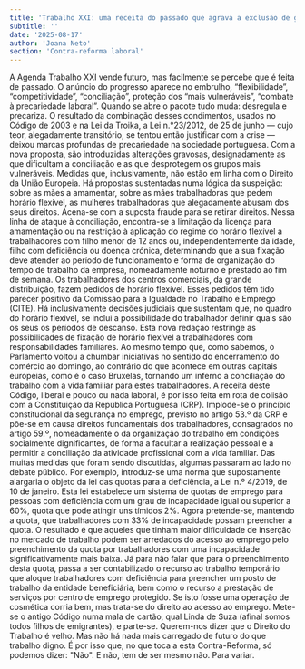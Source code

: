 ```yaml
---
title: 'Trabalho XXI: uma receita do passado que agrava a exclusão de grupos vulneráveis'
subtitle: ''
date: '2025-08-17'
author: 'Joana Neto'
section: 'Contra-reforma laboral'
---
```



A Agenda Trabalho XXI vende futuro, mas facilmente se percebe que é feita de passado. O anúncio do progresso aparece no embrulho, “flexibilidade”, “competitividade”, “conciliação”, proteção dos “mais vulneráveis”, “combate à precariedade laboral”. Quando se abre o pacote tudo muda: desregula e precariza. O resultado da combinação desses condimentos, usados no Código de 2003 e na Lei da Troika, a Lei n.°23/2012, de 25 de junho — cujo teor, alegadamente transitório, se tentou então justificar com a crise — deixou marcas profundas de precariedade na sociedade portuguesa.
Com a nova proposta, são introduzidas alterações gravosas, designadamente as que dificultam a conciliação e as que desprotegem os grupos mais vulneráveis. Medidas que, inclusivamente, não estão em linha com o Direito da União Europeia. Há propostas sustentadas numa lógica da suspeição: sobre as mães a amamentar, sobre as mães trabalhadoras que pedem horário flexível, as mulheres trabalhadoras que alegadamente abusam dos seus direitos. Acena-se com a suposta fraude para se retirar direitos.
Nessa linha de ataque à conciliação, encontra-se a limitação da licença para amamentação ou na restrição à aplicação do regime do horário flexível a trabalhadores com filho menor de 12 anos ou, independentemente da idade, filho com deficiência ou doença crónica, determinando que a sua fixação deve atender ao período de funcionamento e forma de organização do tempo de trabalho da empresa, nomeadamente noturno e prestado ao fim de semana. Os trabalhadores dos centros comerciais, da grande distribuição, fazem pedidos de horário flexível. Esses pedidos têm tido parecer positivo da Comissão para a Igualdade no Trabalho e Emprego (CITE). Há inclusivamente decisões judiciais que sustentam que, no quadro do horário flexível, se inclui a possibilidade do trabalhador definir quais são os seus os períodos de descanso. Esta nova redação restringe as possibilidades de fixação de horário flexível a trabalhadores com responsabilidades familiares. Ao mesmo tempo que, como sabemos, o Parlamento voltou a chumbar iniciativas no sentido do encerramento do comércio ao domingo, ao contrário do que acontece em outras capitais europeias, como é o caso Bruxelas, tornando um inferno a conciliação do trabalho com a vida familiar para estes trabalhadores. 
A receita deste Código, liberal e pouco ou nada laboral, é por isso feita em rota de colisão com a Constituição da República Portuguesa (CRP). Implode-se o princípio constitucional da segurança no emprego, previsto no artigo 53.º da CRP e põe-se em causa direitos fundamentais dos trabalhadores, consagrados no artigo 59.º, nomeadamente o da organização do trabalho em condições socialmente dignificantes, de forma a facultar a realização pessoal e a permitir a conciliação da atividade profissional com a vida familiar.
Das muitas medidas que foram sendo discutidas, algumas passaram ao lado no debate público. Por exemplo, introduz-se uma norma que supostamente alargaria o objeto da lei das quotas para a deficiência, a Lei n.º 4/2019, de 10 de janeiro. Esta lei estabelece um sistema de quotas de emprego para pessoas com deficiência com um grau de incapacidade igual ou superior a 60%, quota que pode atingir uns tímidos 2%. Agora pretende-se, mantendo a quota, que trabalhadores com 33% de incapacidade possam preencher a quota. O resultado é que aqueles que tinham maior dificuldade de inserção no mercado de trabalho podem ser arredados do acesso ao emprego pelo preenchimento da quota por trabalhadores com uma incapacidade significativamente mais baixa. Já para não falar que para o preenchimento desta quota, passa a ser contabilizado o recurso ao trabalho temporário que aloque trabalhadores com deficiência para preencher um posto de trabalho da entidade beneficiária, bem como o recurso a prestação de serviços por centro de emprego protegido.  Se isto fosse uma operação de cosmética corria bem, mas trata-se do direito ao acesso ao emprego.
Mete-se o antigo Código numa mala de cartão, qual Linda de Suza (afinal somos todos filhos de emigrantes), e parte-se. Querem-nos dizer que o Direito do Trabalho é velho. Mas não há nada mais carregado de futuro do que trabalho digno. É por isso que, no que toca a esta Contra-Reforma, só podemos dizer: "Não". E não, tem de ser mesmo não. Para variar.

